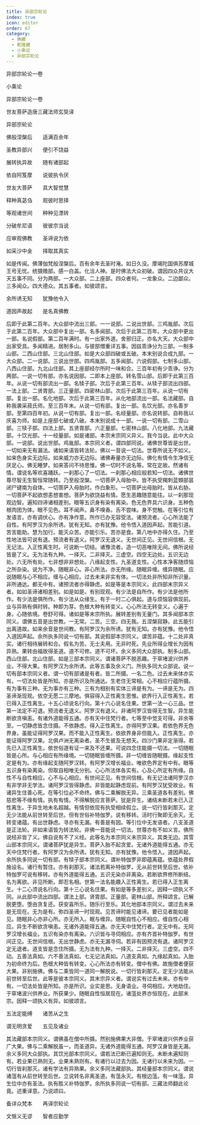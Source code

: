```yaml
---
title: 异部宗轮论
index: true
icon: editor
order: 67
category:
  - 佛藏
  - 乾隆藏
  - 小乘论
  - 异部宗轮论
---
```


异部宗轮论一卷  

小乘论  

异部宗轮论一卷  

世友菩萨造唐三藏法师玄奘译  

异部宗轮论  

佛般涅槃后　　适满百余年  

圣教异部兴　　便引不饶益  

展转执异故　　随有诸部起  

依自阿笈摩　　说彼执令厌  

世友大菩萨　　具大智觉慧  

释种真苾刍　　观彼时思择  

等观诸世间　　种种见漂转  

分破牟尼语　　彼彼宗当说  

应审观佛教　　圣谛说为依  

如采沙中金　　择取其真实  

如是传闻。佛薄伽梵般涅槃后。百有余年去圣时淹。如日久没。摩竭陀国俱苏摩城王号无忧。统摄赡部。感一白盖。化洽人神。是时佛法大众初破。谓因四众共议大天五事不同。分为两部。一大众部。二上座部。四众者何。一龙象众。二边鄙众。三多闻众。四大德众。其五事者。如彼颂言。  

余所诱无知　　犹豫他令入  

道因声故起　　是名真佛教  

后即于此第二百年。大众部中流出三部。一一说部。二说出世部。三鸡胤部。次后于此第二百年。大众部中复出一部。名多闻部。次后于此第二百年。大众部中更出一部。名说假部。第二百年满时。有一出家外道。舍邪归正。亦名大天。大众部中出家受具。多闻精进。居制多山。与彼部僧重详五事。因兹乖诤分为三部。一制多山部。二西山住部。三北山住部。如是大众部四破或五破。本末别说合成九部。一大众部。二一说部。三说出世部。四鸡胤部。五多闻部。六说假部。七制多山部。八西山住部。九北山住部。其上座部经尔所时一味和合。三百年初有少乖诤。分为两部。一说一切有部。亦名说因部。二即本上座部。转名雪山部。后即于此第三百年。从说一切有部流出一部。名犊子部。次后于此第三百年。从犊子部流出四部。一法上部。二贤胄部。三正量部。四密林山部。次后于此第三百年。从说一切有部。复出一部。名化地部。次后于此第三百年。从化地部流出一部。名法藏部。自称我袭采菽氏师。至三百年末。从说一切有部。复出一部。名饮光部。亦名善岁部。至第四百年初。从说一切有部。复出一部。名经量部。亦名说转部。自称我以庆喜为师。如是上座部七破或八破。本末别说成十一部。一说一切有部。二雪山部。三犊子部。四法上部。五贤胄部。六正量部。七密林山部。八化地部。九法藏部。十饮光部。十一经量部。如是诸部。本宗末宗同义异义。我今当说。此中大众部。一说部。说出世部。鸡胤部。本宗同义者。谓四部同说。诸佛世尊皆是出世。一切如来无有漏法。诸如来语皆转法轮。佛以一音说一切法。世尊所说无不如义。如来色身实无边际。如来威力亦无边际。诸佛寿量亦无边际。佛化有情令生净信无厌足心。佛无睡梦。如来答问不待思惟。佛一切时不说名等。常在定故。然诸有情。谓说名等欢喜踊跃。一刹那心了一切法。一刹那心相应般若知一切法。诸佛世尊尽智无生智恒常随转。乃至般涅槃。一切菩萨入母胎中。皆不执受羯刺蓝頞部昙闭尸键南为自体。一切菩萨入母胎时。作白象形。一切菩萨出母胎时。皆从右胁。一切菩萨不起欲想恚想害想。菩萨为欲饶益有情。愿生恶趣随意能往。以一刹那现观边智。遍知四谛诸相差别。眼等五识身有染有离染。色无色界具六识身。五种色根肉团为体。眼不见色。耳不闻声。鼻不嗅香。舌不尝味。身不觉触。在等引位有发语言。亦有调伏心。亦有净作意。所作已办无容受法。诸预流者。心心所法能了自性。有阿罗汉为余所诱。犹有无知。亦有犹豫。他令悟入道因声起。苦能引道。苦言能助。慧为加行。能灭众苦。亦能引乐。苦亦是食。第八地中亦得久住。乃至性地法皆可说有退。预流者有退义。阿罗汉无退义。无世间正见。无世间信根。无无记法。入正性离生时。可说断一切结。诸豫流者。造一切恶唯除无间。佛所说经皆是了义。无为法有九种。一择灭。二非择灭。三虚空。四空无边处。五识无边处。六无所有处。七非想非非想处。八缘起支性。九圣道支性。心性本净客随烦恼之所杂染。说为不净。随眠非心。非心所法。亦无所缘。随眠异缠。缠异随眠。应说随眠与心不相应。缠与心相应。过去未来非实有体。一切法处非所知非所识量。非所通达。都无中有。诸预流者亦得静虑。如是等是本宗同义。此四部末宗异义者。如如圣谛诸相差别。如是如是。有别现观。有少法是自所作。有少法是他所作。有少法是俱所作。有少法从众缘生。有于一时二心俱起。道与烦恼容俱现前。业与异熟有俱时转。种即为芽。色根大种有转变义。心心所法无转变义。心遍于身。心随依境。卷舒可得。诸如是等末宗所执。展转差别有无量门。其多闻部本宗同义。谓佛五音是出世教。一无常。二苦。三空。四无我。五涅槃寂静。此五能引出离道故。如来余音是世间教。有阿罗汉为余所诱。犹有无知。亦有犹豫。他令悟入道因声起。余所执多同说一切有部。其说假部本宗同义。谓苦非蕴。十二处非真实。诸行相待展转和合。假名为苦。无士夫用。无非时死。先业所得业增长为因有异熟。果转由福故得圣道。道不可修。道不可坏。余义多同大众部执。制多山部。西山住部。北山住部。如是三部本宗同义。谓诸菩萨不脱恶趣。于窣堵波兴供养业。不得大果。有阿罗汉为余所诱。此等五事及余义门。所执多同大众部说。说一切有部本宗同义者。谓一切有部诸是有者。皆二所摄。一名二色。过去未来体亦实有。一切法处皆是所知。亦是所识及所通达。生老住无常相。心不相应行蕴所摄。有为事有三种。无为事亦有三种。三有为相别有实体三谛是有为。一谛是无为。四圣谛渐现观。依空无愿二三摩地。俱容得入正性离生思惟。欲界行入正性离生。若已得入正性离生。十五心顷说名行向。第十六心说名住果。世第一法一心三品。世第一法定不可退。预流者无退义。阿罗汉有退义。非诸阿罗汉皆得无生智。异生能断欲贪嗔恚。有诸外道能得五通。亦有天中住梵行者。七等至中觉支可得。非余等至。一切静虑皆念住摄。不依静虑。得入正性离生。亦得阿罗汉果。若依色界无色界身。虽能证得阿罗汉果。而不能入正性离生。依欲界身非但能入。正性离生。亦能证得阿罗汉果。北俱卢洲无离染者。圣不生彼及无想天。四沙门果非定渐得。若先已入正性离生。依世俗道有证一来及不还果。可说四念住能摄一切法。一切随眠皆是心所。与心相应有所缘境。一切随眠皆缠所摄。非一切缠皆随眠摄。缘起支性定是有为。亦有缘起支随阿罗汉转。有阿罗汉增长福业。唯欲色界定有中有。眼等五识身有染离染。但取自相唯无分别。心心所法体各实有。心及心所定有所缘。自性不与自性相应。心不与心相应。有世间正见。有世间信根。有无记法诸阿罗汉亦有非学非无学法。诸阿罗汉皆得静虑。非皆能起静虑现前。有阿罗汉犹受故业。有诸异生住善心死。在等引位必不命终。佛与二乘解脱无异。三乘圣道各有差别。佛慈悲等不缘有情。执有有情。不得解脱应言菩萨。犹是异生。诸结未断若未已入正性离生。于异生地未名超越。有情但依现有执受相续假立。说一切行皆刹那灭。定无少法能从前世转至后世。但有世俗补特伽罗。说有移转。活时行聚即无余灭。无转变诸蕴。有出世静虑。寻亦有无漏。有善是有因。等引位中无发语者。八支圣道是正法轮。非如来语皆为转法轮。非佛一音能说一切法。世尊亦有不如义言。佛所说经非皆了义。佛自说有不了义经。此等名为本宗同义末宗异义。其类无边。其雪山部本宗同义。谓诸菩萨犹是异生。菩萨入胎不起贪爱。无诸外道能得五通。亦无天中住梵行者。有阿罗汉为余所诱。犹有无知。亦有犹豫。他令悟入。道因声起。余所执多同说一切有部。有犊子部本宗同义。谓补特伽罗非即蕴离蕴。依蕴处界假施设名。诸行有暂住。亦有刹那灭。诸法若离补特伽罗。无从前世转至后世。依补特伽罗可说有移转。亦有外道能得五通。五识无染亦非离染。若断欲界修所断结。名为离欲。非见所断。即忍名相。世第一法名能趣入正性离生。若已得入正生离生。十二心须说名行向。第十三心说名住果。有如是等多差别义。因释一颂执义不同。从此部中流出四部。谓法上部。贤胄部。正量部。密林山部。所释颂言。已解脱更堕。堕由贪复还。获安喜所乐。随乐行至乐。其化地部本宗同义。谓过去未来是无现在。无为是有。弥四圣谛一时现观。见苦谛时能见诸谛。要已见者能如是见。随眠非心亦非心所。亦无所入。眠与缠异。随眠自性心不相应。缠自性心相应。异生不断欲贪嗔恚。无诸外道能得五通。亦无天中住梵行者。定无中有。无阿罗汉增长福业。五识有染亦有离染。六识皆与寻伺相应。亦有齐首补特伽罗。有世间正见。无世间信根。无出世静虑。亦无无漏寻伺。若非有因预流有退。诸阿罗汉定无退者。道支皆是念住所摄。无为法有九种。一择灭。二非择灭。三虚空。四不动。五善法真如。六不善法真如。七无记法真如。八道支真如。九缘起真如。入胎为初命终为后。色根大种皆有转变。心心所法亦有转变。僧中有佛。故施僧者便获大果。非别施佛。佛与二乘皆同一道同一解脱说。一切行皆刹那灭。定无少法能从前世转至后世。此等是彼本宗同义。其末宗异义者。谓说实有过去未来。亦有中有。一切法处皆是所知。亦是所识。业实是思。无身语业。寻伺相应。大地劫住。于窣堵波兴供养业。所获果少。随眠自性恒居现在。诸蕰处界亦恒现在。此部末宗。因释一颂执义有异。如彼颂言。  

五法定能缚　　诸苦从之生  

谓无明贪爱　　五见及诸业  

其法藏部本宗同义。谓佛虽在僧中所摄。然别施佛果大非僧。于窣堵波兴供养业获广大果。佛与二乘解脱虽一。而圣道异。无诸外道能得五通。阿罗汉身皆是无漏。余义多同大众部执。其饮光部本宗同义。谓若法已断已遍知则无。未断未遍知则有。若业果已熟则无。业果未熟则有。有诸行以过去为因。无诸行以未来为因。一切行皆刹那灭。诸有学法有异熟果。余义多同法藏部执。其经量部本宗同义。谓说诸蕰有从前世转至后世。立说转名非离圣道。有蕰永灭。有根边蕰。有一味蕰。异生位中亦有圣法。执有胜义补特伽罗。余所执多同说一切有部。三藏法师翻此论竟。述重译意。乃说颂曰。  

备详众梵本　　再译宗轮论  

文惬义无谬　　智者应勤学  
